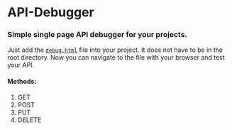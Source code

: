 # API-Debugger
### Simple single page API debugger for your projects.

Just add the [`debug.html`](https://github.com/MarvinJWendt/API-Debugger/blob/master/debug.html) file into your project. It does not have to be in the root directory.
Now you can navigate to the file with your browser and test your API.

#### Methods:

1. GET
2. POST
3. PUT
4. DELETE
